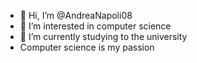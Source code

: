 - 👋 Hi, I’m @AndreaNapoli08
- 👀 I’m interested in computer science
- 🌱 I’m currently studying to the university 
- Computer science is my passion

<!---
AndreaNapoli08/AndreaNapoli08 is a ✨ special ✨ repository because its `README.md` (this file) appears on your GitHub profile.
You can click the Preview link to take a look at your changes.
--->

